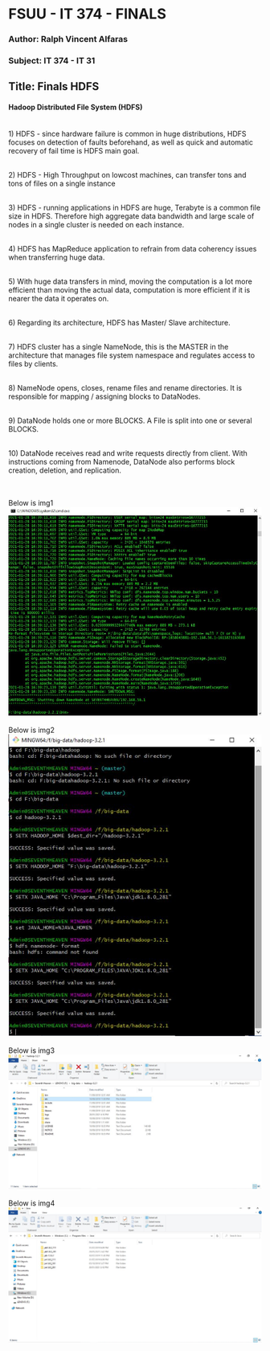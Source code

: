 
<html>
<body>

<h1>FSUU - IT 374 - FINALS</h1>
<h3>Author: Ralph Vincent Alfaras</h3>
<h3>Subject: IT 374 - IT 31</h3>
<h2>Title: Finals HDFS</h2>
 
<h4>Hadoop Distributed File System (HDFS)</h4> 

<br>1) HDFS - since hardware failure is common in huge distributions, HDFS focuses on detection of faults beforehand, as well as quick and automatic recovery of fail time is HDFS main goal.

<br>2) HDFS - High Throughput on lowcost machines, can transfer tons and tons of files on a single instance

<br>3) HDFS - running applications in HDFS are huge, Terabyte is a common file size in HDFS. Therefore high aggregate data bandwidth and large scale of nodes in a single cluster is needed on each instance.

<br>4) HDFS has MapReduce application to refrain from data coherency issues when transferring huge data.

<br>5) With huge data transfers in mind, moving the computation is a lot more efficient than moving the actual data, computation is more efficient if it is nearer the data it operates on.

<br>6) Regarding its architecture, HDFS has Master/ Slave architecture. 

<br>7) HDFS cluster has a single NameNode, this is the MASTER in the architecture that manages file system namespace and regulates access to files by clients.

<br>8) NameNode opens, closes, rename files and rename directories. It is responsible for mapping / assigning blocks to DataNodes.

<br>9) DataNode holds one or more BLOCKS. A File is split into one or several BLOCKS. 

<br>10) DataNode receives read and write requests directly from client. With instructions coming from Namenode, DataNode also performs block creation, deletion, and replication.

<br><br>Below is img1
![img1](https://github.com/charled21/it374_2/blob/main/hdp-1.JPG)
<br><br>Below is img2
![img2](https://github.com/charled21/it374_2/blob/main/hdp-2.JPG)
<br><br>Below is img3
![img3](https://github.com/charled21/it374_2/blob/main/hdp-3.JPG)
<br><br>Below is img4
![img4](https://github.com/charled21/it374_2/blob/main/java-1.JPG)

</body>
</html>
